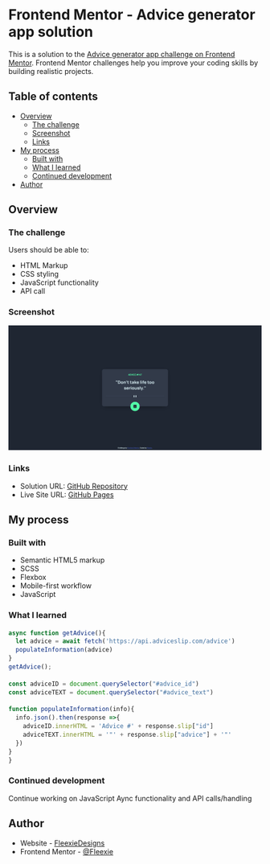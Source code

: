# Frontend Mentor - Advice generator app solution

This is a solution to the [Advice generator app challenge on Frontend Mentor](https://www.frontendmentor.io/challenges/advice-generator-app-QdUG-13db). Frontend Mentor challenges help you improve your coding skills by building realistic projects.

## Table of contents

- [Overview](#overview)
  - [The challenge](#the-challenge)
  - [Screenshot](#screenshot)
  - [Links](#links)
- [My process](#my-process)
  - [Built with](#built-with)
  - [What I learned](#what-i-learned)
  - [Continued development](#continued-development)
- [Author](#author)


## Overview

### The challenge

Users should be able to:

- HTML Markup
- CSS styling
- JavaScript functionality
- API call

### Screenshot

![](./design/Screenshot%202022-03-13%20at%2014-25-04%20Frontend%20Mentor%20Advice%20generator%20app.png)

### Links

- Solution URL: [GitHub Repository](https://github.com/Fleexie/advice-generator-app)
- Live Site URL: [GitHub Pages](https://fleexie.github.io/advice-generator-app/)

## My process

### Built with

- Semantic HTML5 markup
- SCSS 
- Flexbox
- Mobile-first workflow
- JavaScript


### What I learned

```js
async function getAdvice(){
  let advice = await fetch('https://api.adviceslip.com/advice')
  populateInformation(advice)
}
getAdvice();

const adviceID = document.querySelector("#advice_id")
const adviceTEXT = document.querySelector("#advice_text")

function populateInformation(info){
  info.json().then(response =>{
    adviceID.innerHTML = 'Advice #' + response.slip["id"]
    adviceTEXT.innerHTML = '"' + response.slip["advice"] + '"'
  })
}
}
```

### Continued development

Continue working on JavaScript Aync functionality and API calls/handling

## Author

- Website - [FleexieDesigns](https://fleexiedesigns.com/)
- Frontend Mentor - [@Fleexie](https://www.frontendmentor.io/profile/Fleexie)


